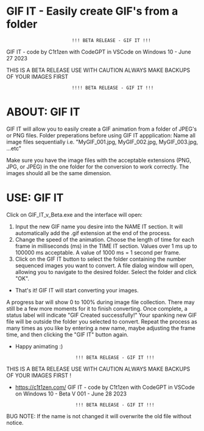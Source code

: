 # GIF IT - Easily create GIF's from a folder

                            !!! BETA RELEASE - GIF IT !!!

GIF IT - code by C1t1zen with CodeGPT in VSCode on Windows 10 - June 27 2023

THIS IS A BETA RELEASE USE WITH CAUTION ALWAYS MAKE BACKUPS OF YOUR IMAGES FIRST 

                            !!!! BETA RELEASE - GIF IT !!!	

# ABOUT: GIF IT

GIF IT will allow you to easily create a GIF animation from a folder of JPEG's or PNG files.
Folder preperations before using GIF IT appplication:
Name all image files sequentially i.e. "MyGIF_001.jpg, MyGIF_002.jpg, MyGIF_003.jpg, ...etc" 

Make sure you have the image files with the acceptable extensions (PNG, JPG, or JPEG) in the one folder for the conversion to work correctly. 
The images should all be the same dimension.

                                              
# USE: GIF IT

Click on GIF_IT_v_Beta.exe and the interface will open:
1. Input the new GIF name you desire into the NAME IT section. It will automatically add the .gif extension at the end of the process.
2. Change the speed of the animation. Choose the length of time for each frame in milliseconds (ms) in the TIME IT section. Values over 1 ms up to 100000 ms acceptable. A value of 1000 ms = 1 second per frame.  
3. Click on the GIF IT button to select the folder containing the number sequenced images you want to convert. A file dialog window will open, allowing you to navigate to the desired folder. Select the folder and click "OK". 

- That's it! GIF IT will start converting your images.

A progress bar will show 0 to 100% during image file collection. There may still be a few more moments for it to finish converting. 
Once complete, a status label will indicate "GIF Created successfully!" 
Your spanking new GIF file will be outside the folder you selected to convert.
Repeat the process as many times as you like by entering a new name, maybe adjusting the frame time, and then clicking the "GIF IT" button again. 

- Happy animating :)


                            !!! BETA RELEASE - GIF IT !!!

THIS IS A BETA RELEASE USE WITH CAUTION ALWAYS MAKE BACKUPS OF YOUR IMAGES FIRST !
- https://c1t1zen.com/
GIF IT - code by C1t1zen with CodeGPT in VSCode on Windows 10 - Beta V 001 - June 28 2023

                            !!! BETA RELEASE - GIF IT !!!

BUG NOTE: If the name is not changed it will overwrite the old file without notice.
